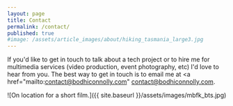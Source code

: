 ```yaml
---
layout: page
title: Contact
permalink: /contact/
published: true
#image: /assets/article_images/about/hiking_tasmania_large3.jpg
---
```

If you'd like to get in touch to talk about a tech project or to hire me for multimedia services (video production, event photography, etc) I'd love to hear from you.
The best way to get in touch is to email me at <a href="mailto:contact@bodhiconnolly.com" </a>contact@bodhiconnolly.com.

![On location for a short film.]({{ site.baseurl }}/assets/images/mbfk_bts.jpg)
